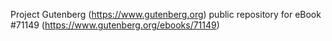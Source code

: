Project Gutenberg (https://www.gutenberg.org) public repository for
eBook #71149 (https://www.gutenberg.org/ebooks/71149)
